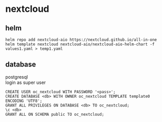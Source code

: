 # nextcloud

## helm

```
helm repo add nextcloud-aio https://nextcloud.github.io/all-in-one
helm template nextcloud nextcloud-aio/nextcloud-aio-helm-chart -f values1.yaml > temp1.yaml
```

## database

postgresql \
login as super user
```
CREATE USER oc_nextcloud WITH PASSWORD '<pass>';
CREATE DATABASE <db> WITH OWNER oc_nextcloud TEMPLATE template0 ENCODING 'UTF8';
GRANT ALL PRIVILEGES ON DATABASE <db> TO oc_nextcloud;
\c <db>
GRANT ALL ON SCHEMA public TO oc_nextcloud;
```